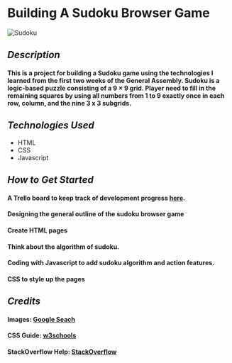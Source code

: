 # Building A Sudoku Browser Game

![Sudoku](https://thumbs.gfycat.com/EntireUnawareAoudad-size_restricted.gif)

## **_Description_**

#### This is a project for building a Sudoku game using the technologies I learned from the first two weeks of the General Assembly. Sudoku is a logic-based puzzle consisting of a 9 × 9 grid. Player need to fill in the remaining squares by using all numbers from 1 to 9 exactly once in each row, column, and the nine 3 x 3 subgrids.

## **_Technologies Used_**

- HTML
- CSS
- Javascript

## **_How to Get Started_**

#### A Trello board to keep track of development progress [here](https://trello.com/b/jUXCA7lq/unit-1-project).

#### Designing the general outline of the sudoku browser game

#### Create HTML pages

#### Think about the algorithm of sudoku.

#### Coding with Javascript to add sudoku algorithm and action features.

#### CSS to style up the pages

## **_Credits_**

#### Images: [Google Seach](https://www.google.com/)

#### CSS Guide: [w3schools](https://www.w3schools.com/css/)

#### StackOverflow Help: [StackOverflow](https://stackoverflow.com/)
